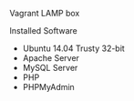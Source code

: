 Vagrant LAMP box

Installed Software

- Ubuntu 14.04 Trusty 32-bit
- Apache Server
- MySQL Server
- PHP
- PHPMyAdmin